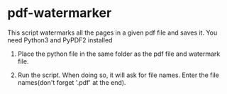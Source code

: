 # pdf-watermarker
This script watermarks all the pages in a given pdf file and saves it.
You need Python3 and PyPDF2 installed

1. Place the python file in the same folder as the pdf file and watermark file.

2. Run the script. When doing so, it will ask for file names.
Enter the file names(don't forget '.pdf' at the end).
